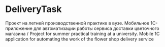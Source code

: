 # DeliveryTask
Проект на летней производственной практике в вузе. Мобильное 1С-приложение для автоматизации работы сервиса доставки цветочного магазина / Project for summer practical training at a university. Mobile 1C application for automating the work of the flower shop delivery service
